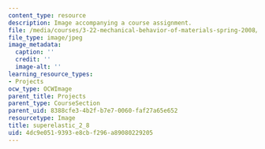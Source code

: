 ```yaml
---
content_type: resource
description: Image accompanying a course assignment.
file: /media/courses/3-22-mechanical-behavior-of-materials-spring-2008/4dc9e0519393e8cbf296a89080229205_superelastic_2_8.jpg
file_type: image/jpeg
image_metadata:
  caption: ''
  credit: ''
  image-alt: ''
learning_resource_types:
- Projects
ocw_type: OCWImage
parent_title: Projects
parent_type: CourseSection
parent_uid: 8388cfe3-4b2f-b7e7-0060-faf27a65e652
resourcetype: Image
title: superelastic_2_8
uid: 4dc9e051-9393-e8cb-f296-a89080229205
---
```


